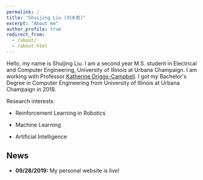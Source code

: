 ```yaml
---
permalink: /
title: "Shuijing Liu (刘水竞)"
excerpt: "About me"
author_profile: true
redirect_from: 
  - /about/
  - /about.html
---
```

Hello, my name is Shuijing Liu. I am a second year M.S. student in Electrical and Computer Engineering, University of
Illinois at Urbana Champaign. I am working with Professor [Katherine Driggs-Campbell](https://krdc.web.illinois.edu).
I got my Bachelor's Degree in Computer Engineering from University of Illinois at Urbana Champaign in 2018.

Research interests:

- Reinforcement Learning in Robotics

- Machine Learning

- Artificial Intelligence


News
---
- **09/28/2019:** My personal website is live!
